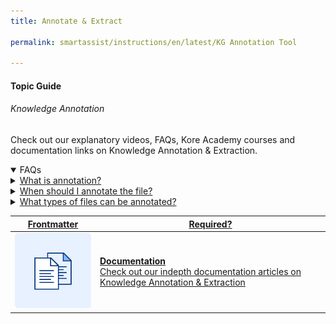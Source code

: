 ```yaml
---
title: Annotate & Extract

permalink: smartassist/instructions/en/latest/KG Annotation Tool

---
```

#### Topic Guide
###### Knowledge Annotation

  Check out our explanatory videos, FAQs, Kore Academy courses and documentation links on Knowledge Annotation & Extraction.

<details open>
  <summary>FAQs
  </summary>

  <a class="nested-accordian-link" target="_blank" href="https://developer.kore.ai/docs/bots/bot-builder-tool/knowledge-task/knowledge-extraction-service/#Annotate_Extract">

  <details class="nested-details">
 
  <summary>What is annotation?
  </summary>

 
 Link to Annotation documentation

  </details>
 </a>
  
   <a class="nested-accordian-link" target="_blank" href="https://developer.kore.ai/docs/bots/bot-builder-tool/knowledge-task/knowledge-extraction-service/#Annotate_Extract">

  <details class="nested-details">
 
  <summary>When should I annotate the file?
  </summary>

 
 When you do not have the FAQs in the format mandated by the platform.

  </details>
 </a>
  
   <a class="nested-accordian-link" target="_blank" href="https://developer.kore.ai/docs/bots/bot-builder-tool/knowledge-task/knowledge-extraction-service/#Supported_Formats">

  <details class="nested-details">
 
  <summary>What types of files can be annotated?
  </summary>

 
 As of now today, only PDF file types can be annotated. More file types will be added in future releases.

  </details>
 </a>

</details>


<a class="doc-link" target="_blank" href="https://developer.kore.ai/docs/bots/bot-builder-tool/knowledge-task/knowledge-extraction-service/#Annotate_Extract">
 

| Frontmatter | Required? |
|-------------|-------------|
| ![alt text](images/docIcon.svg "Title") | **Documentation**  <br /> Check out our indepth documentation articles on Knowledge Annotation & Extraction | 


</a>

